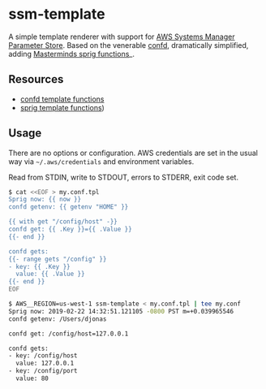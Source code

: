 ssm-template
============

A simple template renderer with support for [AWS Systems Manager Parameter Store](https://docs.aws.amazon.com/systems-manager/latest/userguide/systems-manager-paramstore.html). Based on the venerable [confd](https://github.com/kelseyhightower/confd), dramatically simplified, adding [Masterminds sprig functions](https://github.com/Masterminds/sprig)_.

Resources
---------

- [confd template functions](https://github.com/kelseyhightower/confd/blob/master/docs/templates.md)
- [sprig template functions](http://masterminds.github.io/sprig/))

Usage
-----

There are no options or configuration. AWS credentials are set in the usual way via `~/.aws/credentials` and environment variables.

Read from STDIN, write to STDOUT, errors to STDERR, exit code set.

```bash
$ cat <<EOF > my.conf.tpl
Sprig now: {{ now }}
confd getenv: {{ getenv "HOME" }}

{{ with get "/config/host" -}}
confd get: {{ .Key }}={{ .Value }}
{{- end }}

confd gets:
{{- range gets "/config" }}
- key: {{ .Key }}
  value: {{ .Value }}
{{- end }}
EOF

$ AWS__REGION=us-west-1 ssm-template < my.conf.tpl | tee my.conf
Sprig now: 2019-02-22 14:32:51.121105 -0800 PST m=+0.039965546
confd getenv: /Users/djonas

confd get: /config/host=127.0.0.1

confd gets:
- key: /config/host
  value: 127.0.0.1
- key: /config/port
  value: 80
```
